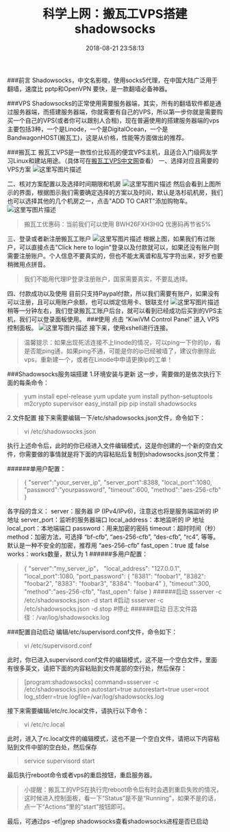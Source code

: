 ﻿---
title: 科学上网：搬瓦工VPS搭建shadowsocks
date: 2018-08-21 23:58:13
categories: 
  - 杂类
tags: 
  - cz_wsd
---

###前言
Shadowsocks，中文名影梭，使用socks5代理，在中国大陆广泛用于翻墙，速度比 pptp和OpenVPN 要快，是一款翻墙必备神器。

###VPS
Shadowsocks的正常使用需要服务器端，其实，所有的翻墙软件都是通过服务器端，而搭建服务器端，你就需要有自己的VPS，所以第一步你就是需要购买一个自己的VPS(或者你可以跟别人合租)，现在普遍使用的搭建服务器端的vps主要包括3种，一个是Linode，一个是DigitalOcean，一个是BandwagonHOST(搬瓦工)，这是从价格，性能等方面做出的推荐。

###搬瓦工
搬瓦工VPS是一款性价比较高的便宜VPS主机，且适合入门级网友学习Linux和建站用途。（具体可在[搬瓦工VPS中文网](http://banwagong.cn/)查看） 
一、选择对应且需要的VPS方案
![这里写图片描述](https://img-blog.csdn.net/20180821233117700?watermark/2/text/aHR0cHM6Ly9ibG9nLmNzZG4ubmV0L2N6X3dzZA==/font/5a6L5L2T/fontsize/400/fill/I0JBQkFCMA==/dissolve/70)
<!--more-->
二、核对方案配置以及选择时间期限和机房
![这里写图片描述](http://banwagong.cn/images/jiaocheng-1.jpg)
然后会看到上图所示的界面，根据图示我们需要确定选择的方案以及时间，默认是洛杉矶机房，我们也可以选择其他的几个机房之一，点击"ADD TO CART"添加购物车。
![这里写图片描述](http://banwagong.cn/images/jiaocheng-2.jpg)

> 搬瓦工优惠码：当前我们可以使用 BWH26FXH3HIQ 优惠码再节省5%

三、登录或者新注册搬瓦工账户
![这里写图片描述](http://banwagong.cn/images/jiaocheng-3.jpg)
根据上图，如果我们有过账户，可以直接点击"Click here to login"登录以及付款就可以，如果还没有账户则需要注册账户。个人信息不要真实的，但也不能太离谱和乱写字符出来，好歹也要稍微用点拼音。

> 我们不能用代理IP登录注册账户，国家需要真实，不要乱选择。

四、付款成功以及使用
目前只支持Paypal付款，所以我们需要有账户，如果没有可以注册，且可以用账户余额，也可以绑定信用卡、银联支付
![这里写图片描述](http://banwagong.cn/images/jiaocheng-4.jpg)
稍等一分钟左右，我们登录搬瓦工账户后台，就可以看到已经成功后买到的VPS主机，我们可以登录面板使用。
###使用
点击 “KiwiVM Control Panel” 进入 VPS 控制面板。
![这里写图片描述](http://s15.sinaimg.cn/mw690/006QTR5ezy7htKLALh4ae&690)
接下来，使用xshell进行连接。

> 温馨提示：如果出现死活连接不上linode的情况，可以ping一下你的Ip，看是否能ping通，如果ping不通，可能是你的ip已经被墙了，建议你删除此vps，重新建一个，或者在Linode中申请更换Ip的工单！

###Shadowsocks服务端搭建
1.环境安装与更新
这一步，需要做的是依次执行下面的每条命令：
> yum install epel-release
yum update
yum install python-setuptools m2crypto supervisor
easy_install pip
pip install shadowsocks

2.文件配置
接下来需要编辑一下/etc/shadowsocks.json文件，命令如下：
> vi /etc/shadowsocks.json

执行上述命令后，此时的你已经进入文件编辑模式，这是你创建的一个新的空白文件，你需要做的事情就是将下面的内容粘贴后复制到shadowsocks.json文件里：

######单用户配置：
> {
    "server":"your_server_ip", 
    "server_port":8388,
    "local_port":1080,
    "password":"yourpassword",
    "timeout":600,
    "method":"aes-256-cfb"
}

各字段的含义： 
server：服务器 IP (IPv4/IPv6)，注意这也将是服务端监听的 IP 地址 
server_port：监听的服务器端口 
local_address：本地监听的 IP 地址 
local_port：本地端端口 
password：用来加密的密码 
timeout：超时时间（秒） 
method：加密方法，可选择 “bf-cfb”, “aes-256-cfb”, “des-cfb”, “rc4”, 等等。默认是一种不安全的加密，推荐用 “aes-256-cfb” 
fast_open：true 或 false 
works：works数量，默认为 1
######多用户配置：

> {
 "server":"my_server_ip"，
 "local_address": "127.0.0.1",
 "local_port":1080,
  "port_password": {
     "8381": "foobar1",
     "8382": "foobar2",
     "8383": "foobar3",
     "8384": "foobar4"
 },
 "timeout":300,
 "method":"aes-256-cfb",
 "fast_open": false
}
######启动
> ssserver -c /etc/shadowsocks.json -d start #启动 
ssserver -c /etc/shadowsocks.json -d stop #停止
######启动
日志文件路径：/var/log/shadowsocks.log

###配置自动启动
编辑/etc/supervisord.conf文件，命令如下：

> vi /etc/supervisord.conf

 此时，你已进入supervisord.conf文件的编辑模式，这不是一个空白文件，里面有很多英文，请把下面的内容粘贴到文件尾部的空行处，然后保存：
> [program:shadowsocks]
command=ssserver -c /etc/shadowsocks.json
autostart=true
autorestart=true
user=root
log_stderr=true
logfile=/var/log/shadowsocks.log

接下来需要编辑/etc/rc.local文件，请执行以下命令：

> vi /etc/rc.local

此时，进入了rc.local文件的编辑模式，这也不是一个空白文件，请把以下内容粘贴到文件中部的空白处，然后保存

> service supervisord start

最后执行reboot命令或者vps的重启按钮，重启服务器。

> 小提醒：搬瓦工的VPS在执行完reboot命令后有时会遇到重启失败的情况，这时候进入控制面板，看一下“Status”是不是“Running”，如果不是的话，点一下“Actions”里的“start”按钮即可。

最后，可通过ps -ef|grep shadowsocks查看shadowsocks进程是否已启动

